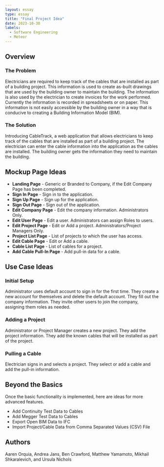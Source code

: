 ```yaml
---
layout: essay
type: essay
title: "Final Project Idea"
date: 2023-10-30
labels:
  - Software Engineering
  - Meteor
---
```


## Overview

### The Problem

Electricians are required to keep track of the cables that are installed as part of a building project. This information is used to create as-built drawings that are used by the building owner to maintain the building. The information is also used by
the electrician to create invoices for the work performed. Currently the information is recorded in spreadsheets or on paper. This information is not easily accessible by the building owner in a way that is conducive to creating a Building
Information Model (BIM).

### The Solution

Introducing CableTrack, a web application that allows electricians to keep track of the cables that are installed as part of a building project. The electrician can enter the cable information into the application as the cables are installed. The
building owner gets the information they need to maintain the building.

## Mockup Page Ideas

* **Landing Page** - Generic or Branded to Company, if the Edit Company Page has been completed.
* **Sign In Page** - Sign in to the application.
* **Sign Up Page** - Sign up for the application.
* **Sign Out Page** - Sign out of the application.
* **Edit Company Page** - Edit the company information. Administrators Only.
* **Edit User Page** - Edit a user. Administrators can assign Roles to users.
* **Edit Project Page** - Edit or Add a project. Administrators/Project Managers Only.
* **Project List Page** - List of projects to which the user has access.
* **Edit Cable Page** - Edit or Add a cable.
* **Cable List Page** - List of cables for a project.
* **Add Cable Pull-In Page** - Add pull-in data for a cable.

## Use Case Ideas

### Initial Setup

Administrator uses default account to sign in for the first time. They create a new account for themselves and delete the default account. They fill out the company information. They invite other users to join the company, assigning them roles as
needed.

### Adding a Project

Administrator or Project Manager creates a new project. They add the project information. They add the known cables that will be installed as part of the project.

### Pulling a Cable

Electrician signs in and selects a project. They select or add a cable and add the pull-in information.

## Beyond the Basics

Once the basic functionality is implemented, here are ideas for more advanced features.

* Add Continuity Test Data to Cables
* Add Megger Test Data to Cables
* Export Open BIM Data to IFC
* Import Project/Cable Data from Comma Separated Values (CSV) File


## Authors
Aaren Orquia, Andrea Jans, Ben Crawford, Matthew Yamamoto, Mikhail Shkaralevich, and Ursula Nichols 